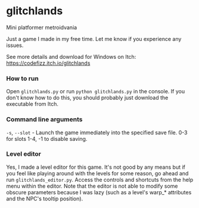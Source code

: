 # glitchlands
 Mini platformer metroidvania

Just a game I made in my free time. Let me know if you experience any issues.

See more details and download for Windows on Itch: https://codefizz.itch.io/glitchlands


### How to run

Open `glitchlands.py` or run `python glitchlands.py` in the console. If you don't know how to do this, you should probably just download the executable from Itch.


### Command line arguments

`-s`, `--slot` - Launch the game immediately into the specified save file. 0-3 for slots 1-4, -1 to disable saving.


### Level editor

Yes, I made a level editor for this game. It's not good by any means but if you feel like playing around with the levels for some reason, go ahead and run `glitchlands_editor.py`. Access the controls and shortcuts from the help menu within the editor. Note that the editor is not able to modify some obscure parameters because I was lazy (such as a level's warp_* attributes and the NPC's tooltip position).